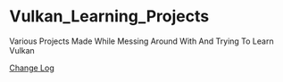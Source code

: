 # Vulkan_Learning_Projects

Various Projects Made While Messing Around With And Trying To Learn Vulkan

[Change Log](https://github.com/USAFrenzy/Vulkan_Learning_Projects/wiki/Change-Log)
